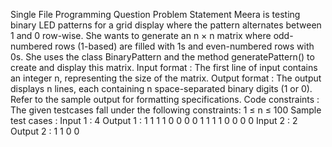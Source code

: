 Single File Programming Question Problem Statement ﻿Meera is testing binary LED patterns for a grid display where the pattern alternates between 1 and 0 row-wise. She wants to generate an n × n matrix where odd-numbered rows (1-based) are filled with 1s and even-numbered rows with 0s. She uses the class BinaryPattern and the method generatePattern() to create and display this matrix. Input format : The first line of input contains an integer n, representing the size of the matrix. Output format : The output displays n lines, each containing n space-separated binary digits (1 or 0). Refer to the sample output for formatting specifications. Code constraints : The given testcases fall under the following constraints: 1 ≤ n ≤ 100 Sample test cases : Input 1 : 4 Output 1 : 1 1 1 1 0 0 0 0 1 1 1 1 0 0 0 0 Input 2 : 2 Output 2 : 1 1 0 0
